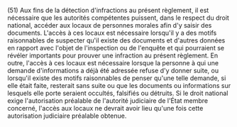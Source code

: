 (51) Aux fins de la détection d'infractions au présent règlement, il est nécessaire que les autorités compétentes puissent, dans le respect du droit national, accéder aux locaux de personnes morales afin d'y saisir des documents. L'accès à ces locaux est nécessaire lorsqu'il y a des motifs raisonnables de suspecter qu'il existe des documents et d'autres données en rapport avec l'objet de l'inspection ou de l'enquête et qui pourraient se révéler importants pour prouver une infraction au présent règlement. En outre, l'accès à ces locaux est nécessaire lorsque la personne à qui une demande d'informations a déjà été adressée refuse d'y donner suite, ou lorsqu'il existe des motifs raisonnables de penser qu'une telle demande, si elle était faite, resterait sans suite ou que les documents ou informations sur lesquels elle porte seraient occultés, falsifiés ou détruits. Si le droit national exige l'autorisation préalable de l'autorité judiciaire de l'État membre concerné, l'accès aux locaux ne devrait avoir lieu qu'une fois cette autorisation judiciaire préalable obtenue.